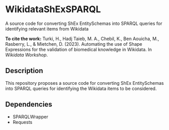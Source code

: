 # WikidataShExSPARQL
A source code for converting ShEx EntitySchemas into SPARQL queries for identifying relevant items from Wikidata

**To cite the work:** Turki, H., Hadj Taieb, M. A., Chebil, K., Ben Aouicha, M., Rasberry, L., & Mietchen, D. (2023). Automating the use of Shape Expressions for the validation of biomedical knowledge in Wikidata. In *Wikidata Workshop*.

## Description
This repository proposes a source code for converting ShEx EntitySchemas into SPARQL queries for identifying the Wikidata items to be considered.

## Dependencies
* SPARQLWrapper
* Requests
